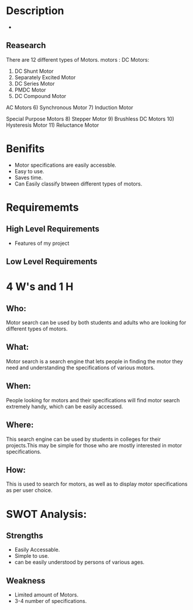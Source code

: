 # Description
* 




## Reasearch 
There are 12 different types of Motors.
motors :
DC Motors:
1) DC Shunt Motor
2) Separately Excited Motor
3) DC Series Motor
4) PMDC Motor
5) DC Compound Motor

AC Motors
6) Synchronous Motor
7) Induction Motor

Special Purpose Motors
8) Stepper Motor
9) Brushless DC Motors
10) Hysteresis Motor
11) Reluctance Motor 
# Benifits
* Motor specifications are easily accessble.
* Easy to use.
* Saves time.
* Can Easily classify btween different types of motors.
# Requirememts

## High Level Requirements 
* Features of my project 


## Low Level Requirements 

# 4 W's and 1 H 

## Who:
Motor search can be used by both students and adults who are looking for different types of motors.
 
## What:
Motor search is a search engine that lets people in finding the motor they need and understanding the specifications of various motors.

## When:
People looking for motors and their specifications will find motor search extremely handy, which can be easily accessed.

## Where:
This search engine can be used by students in colleges for their projects.This may be simple for those who are mostly interested in motor specifications.

## How:
This is used to search for motors, as well as to display motor specifications as per user choice.

# SWOT Analysis:
## Strengths 
* Easily Accessable.
* Simple to use.
* can be easily understood by persons of various ages.

## Weakness
* Limited amount of Motors.
* 3-4 number of specifications.

